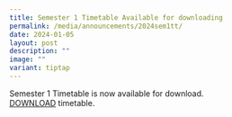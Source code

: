 ```yaml
---
title: Semester 1 Timetable Available for downloading
permalink: /media/announcements/2024sem1tt/
date: 2024-01-05
layout: post
description: ""
image: ""
variant: tiptap
---
```

<p>Semester 1 Timetable is now available for download.<br><a href="/files/KC Village/Parents/TimeTables/2024_Sem_1_TT_2_Jan_1800_Class_w_PM_lessons.pdf" rel="noopener noreferrer nofollow" target="_blank">DOWNLOAD</a> timetable.<br></p>